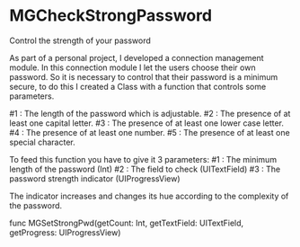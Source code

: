# MGCheckStrongPassword
Control the strength of your password

As part of a personal project, I developed a connection management module.
In this connection module I let the users choose their own password.
So it is necessary to control that their password is a minimum secure, to do this I created a Class with a function that controls some parameters.

#1 : The length of the password which is adjustable.
#2 : The presence of at least one capital letter.
#3 : The presence of at least one lower case letter.
#4 : The presence of at least one number.
#5 : The presence of at least one special character.

To feed this function you have to give it 3 parameters: 
#1 : The minimum length of the password (Int)
#2 : The field to check (UITextField)
#3 : The password strength indicator (UIProgressView)

The indicator increases and changes its hue according to the complexity of the password.

func MGSetStrongPwd(getCount: Int, getTextField: UITextField, getProgress: UIProgressView)
